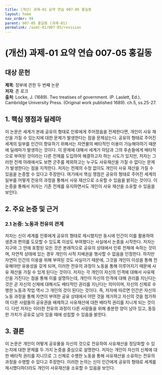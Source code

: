 ```yaml
---
title: (개선) 과제-01 요약 연습 007-05 홍길동
layout: home
nav_order: 99
parent: 007-05 홍길동 (과제-01)
permalink: /asmt-01/007-05/revision
---
```


# (개선) 과제-01 요약 연습 007-05 홍길동 


## 대상 문헌
**제목**: 정부에 관한 두 번째 논문  
**저자**: 존 로크  
**출처**: Locke, J. (1689). Two treatises of government. (P. Laslett, Ed.). Cambridge University Press. (Original work published 1689). ch.5, ss.25-27.  

## 1. 핵심 쟁점과 딜레마  
이 논문은 세계가 본래 공유의 형태로 인류에게 주어졌음을 전제한다면, 개인이 사유 재산을 가질 수 있는지에 대한 문제가 발생한다는 점을 문제삼는다. 공유의 형태로 주어진 세계의 일부를 인간이 향유하기 위해서는 자연물의 배타적인 이용이 가능해야하기 때문에 딜레마가 발생하는 것이다. 이 문제에 대해서 세계가 아담과 그의 후손들에게 배타적으로 부여된 것이라는 다른 전제를 도입하여 해결하고자 하는 시도가 있지만, 저자는 그러한 전제 아래에서도 보편 군주를 제외하고는 누구도 사유재산을 가질 수 없다는 문제가 발생한다는 점을 지적한다. 저자는 전제의 수정 없이도 개인이 사유 재산을 가질 수 있음을 논증할 수 있다고 주장한다. 여기에서 핵심 쟁점은 공유의 형태로 주어진 세계의 일부를 어떻게 전유의 과정을 통해서 사유 재산으로 소유할 수 있음을 밝히는 것이다. 이 논증을 통해서 저자는 기존 전제를 유지하면서도 개인이 사유 재산을 소유할 수 있음을 보인다.  

## 2. 주요 논증 및 근거  

### 2.1 논증: 노동과 전유의 관계   
저자는 신이 세계를 인류에게 공유의 형태로 제시했지만 동시에 인간이 이를 활용하여 생존과 편의를 도모할 수 있도록 이성도 부여했다는 사실에서 논증을 시작한다. 저자는 지구와 그 안에 포함된 모든 것은 본래적으로 공유의 상태에서 인류 전체에 속하는 것이며, 자연적 상태에 있는 경우 개인이 사적 지배권을 행사할 수 없음을 인정한다. 하지만 자연이 인간의 이용을 위해 부여된 것도 사실이기 때문에, 그것을 개인이 이성을 통해 전유해야만 유용성을 갖게 되며, 이러한 전유의 과정이 노동을 통해 이루어지기 때문에 사유 재산을 가질 수 있게 된다는 것이다. 저자는 각 개인이 자신의 인격에 대해서 사유재산을 가진다는 점을 통해 이를 설명하는데, 개인이 자신의 인격에 대해 권리를 지닌다는 것은 곧 자신의 신체에 대해서도 배타적인 권리를 지닌다는 의미이며, 자신의 신체로 수행한 노동과 작업 역시 그 개인의 것이 된다는 것이다. 즉, 저자에 따르면 인간은 자신의 노동 과정을 통해 자연이 부여한 공유 상태에서 어떤 것을 제거하고 자신의 것을 첨가하여 다른 사람들의 공유권을 배제하고 사유재산에 대한 배타적 권리를 지니게 되는 것이다. 다만 저자는 이러한 전유의 과정이 다른 사람들을 위해 충분한 양이 남아 있고, 동등한 가치가 공유로 남아 있을 때에 성립할 수 있음을 밝힌다. 

## 3. 결론  
이 논문은 개인이 어떻게 공유물을 자신의 것으로 전유하여 사유재산을 정당화할 수 있는지에 대한 문제를 두 가지 논증을 중심으로 설명한다. 저자는 개인이 자신의 신체에 대한 배타적 권리를 지니므로 그 신체로 수행한 노동을 통해 사유재산을 소유하는 전유의 과정을 수행할 수 있다고 주장한다. 이러한 논의는 신이 인간에게 공유의 형태로 세계를 제시했다하더라도 개인이 사유재산을 소유할 수 있음을 보인다.  
